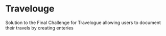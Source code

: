 # Travelouge
Solution to the Final Challenge for Travelogue allowing users to document their travels by creating enteries
